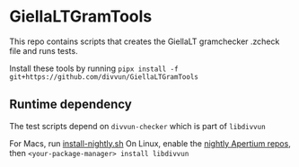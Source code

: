 # GiellaLTGramTools

This repo contains scripts that creates the GiellaLT gramchecker .zcheck file and runs tests.

Install these tools by running `pipx install -f git+https://github.com/divvun/GiellaLTGramTools`

## Runtime dependency

The test scripts depend on `divvun-checker` which is part of `libdivvun`

For Macs, run
[install-nightly.sh](https://giellalt.github.io/infra/GettingStartedOnTheMac.html#installing-hfst-our-linguistic-compiler)
On Linux, enable the
[nightly Apertium repos](https://wiki.apertium.org/wiki/Install_Apertium_core_using_packaging),
then `<your-package-manager> install libdivvun`
